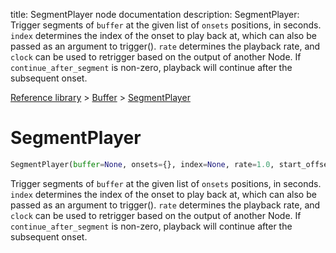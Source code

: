 title: SegmentPlayer node documentation
description: SegmentPlayer: Trigger segments of `buffer` at the given list of `onsets` positions, in seconds. `index` determines the index of the onset to play back at, which can also be passed as an argument to trigger(). `rate` determines the playback rate, and `clock` can be used to retrigger based on the output of another Node. If `continue_after_segment` is non-zero, playback will continue after the subsequent onset.

[Reference library](../../index.md) > [Buffer](../index.md) > [SegmentPlayer](index.md)

# SegmentPlayer

```python
SegmentPlayer(buffer=None, onsets={}, index=None, rate=1.0, start_offset=None, clock=None, continue_after_segment=0)
```

Trigger segments of `buffer` at the given list of `onsets` positions, in seconds. `index` determines the index of the onset to play back at, which can also be passed as an argument to trigger(). `rate` determines the playback rate, and `clock` can be used to retrigger based on the output of another Node. If `continue_after_segment` is non-zero, playback will continue after the subsequent onset.

